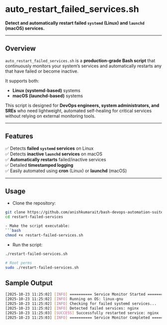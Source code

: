 # auto_restart_failed_services.sh

**Detect and automatically restart failed `systemd` (Linux) and `launchd` (macOS) services.**

---

## Overview

`auto_restart_failed_services.sh` is a **production-grade Bash script** that continuously monitors your system’s services and automatically restarts any that have failed or become inactive.

It supports both:
- **Linux (systemd-based)** systems  
- **macOS (launchd-based)** systems  

This script is designed for **DevOps engineers, system administrators, and SREs** who need lightweight, automated self-healing for critical services without relying on external monitoring tools.

---

## Features

✅ Detects **failed `systemd` services** on Linux  
✅ Detects **inactive `launchd` services** on macOS  
✅ **Automatically restarts** failed/inactive services  
✅ Detailed **timestamped logging**  
✅ Easily automated using **cron** (Linux) or **launchd** (macOS)

---

## Usage

- Clone the repository:
```bash
git clone https://github.com/anishkumarait/bash-devops-automation-suite.git
cd restart-failed-services

- Make the script executable:
```bash
chmod +x restart-failed-services.sh
```
- Run the script:
```bash
./restart-failed-services.sh

# Root perms
sudo ./restart-failed-services.sh
```

## Sample Output
```bash
[2025-10-23 11:25:02] [INFO] ========== Service Monitor Started ==========
[2025-10-23 11:25:02] [INFO] Running on OS: linux-gnu
[2025-10-23 11:25:02] [INFO] Checking for failed systemd services...
[2025-10-23 11:25:02] [INFO] Detected failed services: nginx
[2025-10-23 11:25:03] [SUCCESS] Successfully restarted service: nginx
[2025-10-23 11:25:03] [INFO] ========== Service Monitor Completed ==========
```
